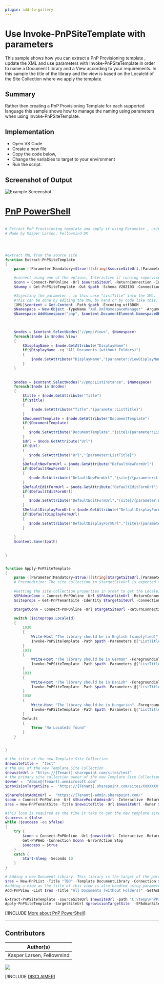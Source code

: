 ```yaml
---
plugin: add-to-gallery
---
```


# Use Invoke-PnPSiteTemplate with parameters

This sample shows how you can extract a PnP Provisioning template , update the XML and use parameters with Invoke-PnPSiteTemplate in order to name a Document Library and a View according to your requirements. In this sample the title of the library and the view is based on the LocaleId of the Site Collection where we apply the template.

## Summary

Rather then creating a PnP Provisioning Template for each supported language this sample shows how to manage the naming using parameters when using Invoke-PnPSiteTemplate.

## Implementation

- Open VS Code
- Create a new file
- Copy the code below,
- Change the variables to target to your environment
- Run the script.
 
## Screenshot of Output 

![Example Screenshot](assets/preview.png)

# [PnP PowerShell](#tab/pnpps)
```powershell

# Extract PnP Provisioning template and apply it using Parameter , using PS7.3 and PnP.Powershell 1.12*
# Made by Kasper Larsen, Fellowmind DK




#extract XML from the source site
function Extract-PnPSiteTemplate 
{
    param ([Parameter(Mandatory=$true)][string]$sourceSiteUrl,[Parameter(Mandatory=$true)][string]$path)

    #connect using one of the options, Interactive if running supervised, and clientid, tenant and thumbprint if unsupervised
    $conn = Connect-PnPOnline -Url $sourceSiteUrl -ReturnConnection -Interactive -ForceAuthentication
    $dummy = Get-PnPSiteTemplate -Out $path -Schema V202103 -Connection $conn -force -ListsToExtract "TBD" -ExcludeHandlers Navigation

    #Injecting the parameter , in this case "ListTitle" into the XML.
    #This can be done by editing the XML by hand or by code like this:
    [XML]$content = Get-Content -Path $path -Encoding utf8BOM
    $Namespace = New-Object -TypeName "Xml.XmlNamespaceManager" -ArgumentList $content.NameTable
    $Namespace.AddNamespace("pnp", $content.DocumentElement.NamespaceURI)
    

    
    $nodes = $content.SelectNodes("//pnp:Views", $Namespace)
    foreach($node in $nodes.View)
    {
        $DisplayName = $node.GetAttribute("DisplayName")
        if($DisplayName -eq "All Documents (without Folders)")
        {
            $node.SetAttribute("DisplayName","{parameter:ViewDisplayName}")  
        }
    }
    
    
    $nodes = $content.SelectNodes("//pnp:ListInstance", $Namespace)
    foreach($node in $nodes)
    {
        $title = $node.GetAttribute("Title")
        if($title)
        {
            $node.SetAttribute("Title","{parameter:ListTitle}")
        }
        $DocumentTemplate = $node.GetAttribute("DocumentTemplate")
        if($DocumentTemplate)
        {
           $node.SetAttribute("DocumentTemplate","{site}/{parameter:ListTitle}/Forms/template.dotx")
        }
        $Url = $node.GetAttribute("Url")
        if($Url)
        {
           $node.SetAttribute("Url","{parameter:ListTitle}")
        }
        $DefaultNewFormUrl = $node.GetAttribute("DefaultNewFormUrl")
        if($DefaultNewFormUrl)
        {
           $node.SetAttribute("DefaultNewFormUrl","{site}/{parameter:ListTitle}/Forms/Upload.aspx")
        }
        $DefaultEditFormUrl = $node.GetAttribute("DefaultEditFormUrl")
        if($DefaultEditFormUrl)
        {
           $node.SetAttribute("DefaultEditFormUrl","{site}/{parameter:ListTitle}/Forms/EditForm.aspx")
        }
        $DefaultDisplayFormUrl = $node.GetAttribute("DefaultDisplayFormUrl")
        if($DefaultDisplayFormUrl)
        {
           $node.SetAttribute("DefaultDisplayFormUrl","{site}/{parameter:ListTitle}/Forms/DispForm.aspx")
        }
        
    }
    $content.Save($path) 
   
    
}


function Apply-PnPSiteTemplate 
{
    param ([Parameter(Mandatory=$true)][string]$targetSiteUrl,[Parameter(Mandatory=$true)][string]$SPAdminSiteUrl,[Parameter(Mandatory=$true)][string]$path)
    # Precondition: The site collection in $targetSiteUrl is expected to exist already
    
    #Getting the site collection properties in order to get the LocaleID 
    $SPAdminConn = Connect-PnPOnline -Url $SPAdminSiteUrl -ReturnConnection -Interactive
    $siteprops = Get-PnPTenantSite -Identity $targetSiteUrl -Connection $SPAdminConn| Select -Property * 

    $targetConn = Connect-PnPOnline -Url $targetSiteUrl -ReturnConnection -Interactive 
    
    switch ($siteprops.LocaleId) 
    {
        1030
        { 
            Write-Host "The library should be in English (simplyfied)" -ForegroundColor Green
            Invoke-PnPSiteTemplate -Path $path -Parameters @{"ListTitle" = "Document Library";"ViewDisplayName"="All Documents (without Folders)"} -Connection $targetConn 
        }
        1031
        {
            Write-Host "The library should be in German" -ForegroundColor Green
            Invoke-PnPSiteTemplate -Path $path -Parameters @{"ListTitle" = "Dokumentenbibliothek";"ViewDisplayName"="Alles Documenten (kein mappen)"} -Connection $targetConn 
        }
        1033
        {
            Write-Host "The library should be in Danish" -ForegroundColor Green
            Invoke-PnPSiteTemplate -Path $path -Parameters @{"ListTitle" = "Dokumentbibliotek";"ViewDisplayName"="Alle Dokumenter (uden foldere)"} -Connection $targetConn -ClearNavigation
        }
        1038
        {
            Write-Host "The library should be in Hungarian" -ForegroundColor Green
            Invoke-PnPSiteTemplate -Path $path -Parameters @{"ListTitle" = "dokumentumtár";"ViewDisplayName"="Minden dokumentum (mappák nélkül)"} -Connection $targetConn -ClearNavigation
        }
        Default 
        {
            Throw "No LocaleId found"
        }
    }


}

# the title of the new Template Site Collection
$newsiteTitle =  "test" 
# the URL of the new Template Site Collection
$newsiteUrl = "https://[Tenant].sharepoint.com/sites/test" 
# the primary site collection owner of the new Template Site Collection
$owner =  "Admin@[Tenant].onmicrosoft.com"
$provisionTargetSite =  "https://[Tenant].sharepoint.com/sites/XXXXXXX"

$SharePointAdminUrl =  "https://[Tenant]-admin.sharepoint.com/" 
$conn = Connect-PnPOnline -Url $SharePointAdminUrl -Interactive -ReturnConnection
$res = New-PnPTenantSite -Title $newsiteTitle -Url $newsiteUrl -Owner $owner -TimeZone 3 -Connection $conn -Template "STS#3"

#this loop is required as the time it take to get the new template site ready varies 
$success = $false
while ($success -eq $false) 
{
    try {
        $conn = Connect-PnPOnline -Url $newsiteUrl -Interactive -ReturnConnection -ErrorAction Stop
        Get-PnPWeb -Connection $conn -ErrorAction Stop
        $success = $true
    }
    catch {
        Start-Sleep -Seconds 10
    }    
}

# Adding a new Document Library. This library is the target of the parameters in the provisioning and is names according to the LocaleID of the receiving site collection
$res = New-PnPList -Title "TBD" -Template DocumentLibrary -Connection $conn
#adding a view as the title of this view is also handled using parameters
Add-PnPView -List $res -Title "All Documents (without Folders)" -SetAsDefault -Query "" -Fields "Title" -Connection $conn

Extract-PnPSiteTemplate -sourceSiteUrl $newsiteUrl -path "C:\temp\PnPProvisioningUsingParameters.xml"
Apply-PnPSiteTemplate -targetSiteUrl $provisionTargetSite  -SPAdminSiteUrl $SharePointAdminUrl -path "C:\temp\PnPProvisioningUsingParameters.xml"


```
[!INCLUDE [More about PnP PowerShell](../../docfx/includes/MORE-PNPPS.md)]
***

## Contributors

| Author(s) |
|-----------|
| Kasper Larsen, Fellowmind|


<img src="https://m365-visitor-stats.azurewebsites.net/script-samples/scripts/spo-apply-pnptemplate-with-parameters?labelText=Visitors" class="img-visitor" aria-hidden="true" />


[!INCLUDE [DISCLAIMER](../../docfx/includes/DISCLAIMER.md)]
